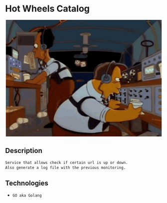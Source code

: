 # Hot Wheels Catalog

<p align="center">
    <img width="500" height="auto" src="resources/monitoring.gif" alt="monitoring gif" />
</p>

## Description
    Service that allows check if certain url is up or down.
    Also generate a log file with the previous monitoring.


## Technologies

* ``GO aka Golang``
